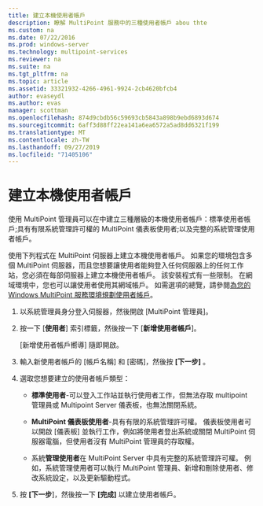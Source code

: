 ```yaml
---
title: 建立本機使用者帳戶
description: 瞭解 MultiPoint 服務中的三種使用者帳戶 abou thte
ms.custom: na
ms.date: 07/22/2016
ms.prod: windows-server
ms.technology: multipoint-services
ms.reviewer: na
ms.suite: na
ms.tgt_pltfrm: na
ms.topic: article
ms.assetid: 33321932-4266-4961-9924-2cb4620bfcb4
author: evaseydl
ms.author: evas
manager: scottman
ms.openlocfilehash: 874d9cbdb56c59693cb5843a898b9ebd6893d674
ms.sourcegitcommit: 6aff3d88ff22ea141a6ea6572a5ad8dd6321f199
ms.translationtype: MT
ms.contentlocale: zh-TW
ms.lasthandoff: 09/27/2019
ms.locfileid: "71405106"
---
```

# <a name="create-local-user-accounts"></a>建立本機使用者帳戶
使用 MultiPoint 管理員可以在中建立三種層級的本機使用者帳戶：標準使用者帳戶;具有有限系統管理許可權的 MultiPoint 儀表板使用者;以及完整的系統管理使用者帳戶。  
  
使用下列程式在 MultiPoint 伺服器上建立本機使用者帳戶。 如果您的環境包含多個 MultiPoint 伺服器，而且您想要讓使用者能夠登入任何伺服器上的任何工作站，您必須在每部伺服器上建立本機使用者帳戶。 該安裝程式有一些限制。 在網域環境中，您也可以讓使用者使用其網域帳戶。 如需選項的總覽，請參閱[為您的 Windows MultiPoint 服務環境規劃使用者帳戶](Plan-user-accounts-for-your-MultiPoint-services-environment.md)。  
   
1.  以系統管理員身分登入伺服器，然後開啟 [MultiPoint 管理員]。  
  
2.  按一下 [**使用者**] 索引標籤，然後按一下 [**新增使用者帳戶**]。  
  
    [新增使用者帳戶嚮導] 隨即開啟。  
  
3.  輸入新使用者帳戶的 [帳戶名稱] 和 [密碼]，然後按 **[下一步]** 。  
  
4.  選取您想要建立的使用者帳戶類型：  
  
    -   **標準使用者**-可以登入工作站並執行使用者工作，但無法存取 multipoint 管理員或 Multipoint Server 儀表板，也無法關閉系統。  
  
    -   **MultiPoint 儀表板使用者**-具有有限的系統管理許可權。 儀表板使用者可以開啟 [儀表板] 並執行工作，例如將使用者登出系統或關閉 MultiPoint 伺服器電腦，但使用者沒有 MultiPoint 管理員的存取權。  
  
    -   系統**管理使用者**在 MultiPoint Server 中具有完整的系統管理許可權。 例如，系統管理使用者可以執行 MultiPoint 管理員、新增和刪除使用者、修改系統設定，以及更新驅動程式。  
  
5.  按 **[下一步**]，然後按一下 **[完成]** 以建立使用者帳戶。